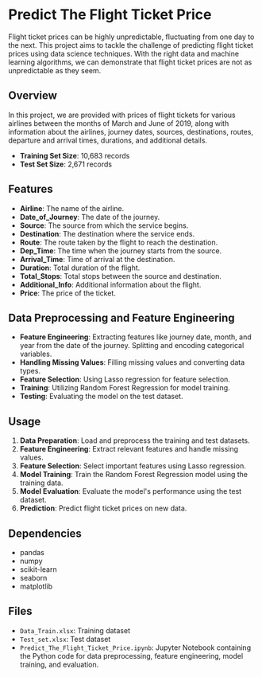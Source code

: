 # Predict The Flight Ticket Price

Flight ticket prices can be highly unpredictable, fluctuating from one day to the next. This project aims to tackle the challenge of predicting flight ticket prices using data science techniques. With the right data and machine learning algorithms, we can demonstrate that flight ticket prices are not as unpredictable as they seem.

## Overview

In this project, we are provided with prices of flight tickets for various airlines between the months of March and June of 2019, along with information about the airlines, journey dates, sources, destinations, routes, departure and arrival times, durations, and additional details.

- **Training Set Size**: 10,683 records
- **Test Set Size**: 2,671 records

## Features

- **Airline**: The name of the airline.
- **Date_of_Journey**: The date of the journey.
- **Source**: The source from which the service begins.
- **Destination**: The destination where the service ends.
- **Route**: The route taken by the flight to reach the destination.
- **Dep_Time**: The time when the journey starts from the source.
- **Arrival_Time**: Time of arrival at the destination.
- **Duration**: Total duration of the flight.
- **Total_Stops**: Total stops between the source and destination.
- **Additional_Info**: Additional information about the flight.
- **Price**: The price of the ticket.

## Data Preprocessing and Feature Engineering

- **Feature Engineering**: Extracting features like journey date, month, and year from the date of the journey. Splitting and encoding categorical variables.
- **Handling Missing Values**: Filling missing values and converting data types.
- **Feature Selection**: Using Lasso regression for feature selection.
- **Training**: Utilizing Random Forest Regression for model training.
- **Testing**: Evaluating the model on the test dataset.

## Usage

1. **Data Preparation**: Load and preprocess the training and test datasets.
2. **Feature Engineering**: Extract relevant features and handle missing values.
3. **Feature Selection**: Select important features using Lasso regression.
4. **Model Training**: Train the Random Forest Regression model using the training data.
5. **Model Evaluation**: Evaluate the model's performance using the test dataset.
6. **Prediction**: Predict flight ticket prices on new data.

## Dependencies

- pandas
- numpy
- scikit-learn
- seaborn
- matplotlib

## Files

- `Data_Train.xlsx`: Training dataset
- `Test_set.xlsx`: Test dataset
- `Predict_The_Flight_Ticket_Price.ipynb`: Jupyter Notebook containing the Python code for data preprocessing, feature engineering, model training, and evaluation.

